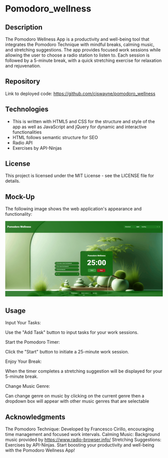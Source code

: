 # Pomodoro_wellness

## Description

The Pomodoro Wellness App is a productivity and well-being tool that integrates the Pomodoro Technique with mindful breaks, calming music, and stretching suggestions. The app provides focused work sessions while allowing the user to choose a radio station to listen to. Each session is followed by a 5-minute break, with a quick stretching exercise for relaxation and rejuvenation.

## Repository

Link to deployed code:  https://github.com/cjswayne/pomodoro_wellness

## Technologies

 - This is written with HTML5 and CSS for the structure and style of the app as well as JavaScript and jQuery for dynamic and    interactive functionalities 
 - HTML follows semantic structure for SEO
 - Radio API
 - Exercises by API-Ninjas

## License

This project is licensed under the MIT License - see the LICENSE file for details.

## Mock-Up

The following image shows the web application's appearance and functionality:

![The Pomodoro Wellness webpage includes a pomodoro timer, a radio API function, and a modal with a exercise API.](./assets/images/search-thing.gif)


## Usage

Input Your Tasks:

Use the "Add Task" button to input tasks for your work sessions.

Start the Pomodoro Timer:

Click the "Start" button to initiate a 25-minute work session.

Enjoy Your Break:

When the timer completes a stretching suggestion will be displayed for your 5-minute break.

Change Music Genre:

Can change genre on music by clicking on the current genre then a dropdown box will appear with other music genres that are selectable

## Acknowledgments

The Pomodoro Technique: Developed by Francesco Cirillo, encouraging time management and focused work intervals.
Calming Music: Background music provided by https://www.radio-browser.info/
Stretching Suggestions: Exercises by API-Ninjas.
Start boosting your productivity and well-being with the Pomodoro Wellness App!